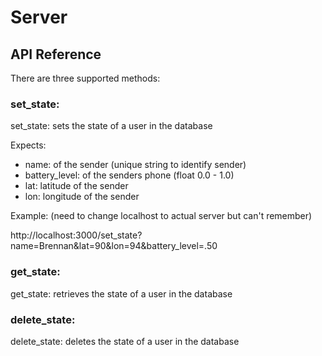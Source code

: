# Server

## API Reference
There are three supported methods:

### set_state:
set\_state: sets the state of a user in the database

Expects:

* name: of the sender (unique string to identify sender)
* battery_level: of the senders phone (float 0.0 - 1.0)
* lat: latitude of the sender
* lon: longitude of the sender

Example: (need to change localhost to actual server but can't remember)

http://localhost:3000/set_state?name=Brennan&lat=90&lon=94&battery_level=.50

### get_state:
get\_state: retrieves the state of a user in the database

### delete_state:
delete\_state: deletes the state of a user in the database

